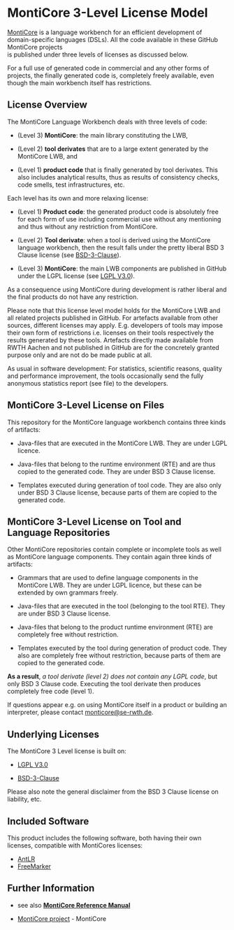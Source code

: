 <!-- (c) https://github.com/MontiCore/monticore -->

# MontiCore 3-Level License Model 

[MontiCore](https://www.monticore.de) is a language workbench for an efficient 
development of domain-specific languages (DSLs). All the code available
in these GitHub MontiCore projects  
is published under three levels of licenses as discussed below.

For a full use of generated code in commercial and any other forms of 
projects, the finally generated code is, completely freely available,
even though the main workbench itself has restrictions. 


## License Overview 

The MontiCore Language Workbench deals with three levels of code:

* (Level 3) **MontiCore**: the main library constituting the LWB,

* (Level 2) **tool derivates** that are to a large extent generated by the MontiCore 
    LWB, and

* (Level 1) **product code** that is finally generated by tool derivates.
    This also includes analytical results, thus as results of consistency 
    checks, code smells, test infrastructures, etc.

Each level has its own and more relaxing license: 

* (Level 1) **Product code**: the generated product code is absolutely 
free for each form of use 
including commercial use without any mentioning and thus without any restriction 
from MontiCore. 

* (Level 2) **Tool derivate**: when a tool is derived using the MontiCore 
language workbench, then the result falls under the pretty liberal 
BSD 3 Clause license 
(see [BSD-3-Clause](https://github.com/MontiCore/monticore/tree/master/00.org/Licenses/LICENSE-BSD3CLAUSE.md)).

* (Level 3) **MontiCore**: the main LWB components are published in 
GitHub under the 
LGPL license (see 
[LGPL V3.0](https://github.com/MontiCore/monticore/tree/master/00.org/Licenses/LICENSE-LGPL.md)).


As a consequence using MontiCore during development is rather liberal 
and the final products do not have any restriction. 

Please note that this license level model holds for the MontiCore
LWB and all related projects published in GitHub. For artefacts available 
from other sources, different licenses may apply.
E.g. developers of tools may impose their own form of 
restrictions i.e. licenses on their tools respectively the results
generated by these tools. 
Artefacts directly made available from RWTH Aachen and not published in 
GitHub are for the concretely granted purpose only and are 
not do be made public at all. 

As usual in software development: For statistics, scientific reasons, 
quality and performance improvement, the tools occasionally send the 
fully anonymous statistics report (see file) to the developers. 


## MontiCore 3-Level License on Files 

This repository for the MontiCore language workbench contains three 
kinds of artifacts: 

* Java-files that are executed in the MontiCore LWB. They are under 
LGPL licence.

* Java-files that belong to the runtime environment (RTE) and are thus 
copied to the generated code. They are under BSD 3 Clause license.

* Templates executed during generation of tool code. 
They are also only under BSD 3 Clause license, 
because parts of them are copied to the generated code. 

## MontiCore 3-Level License on Tool and Language Repositories 

Other MontiCore repositories contain complete or incomplete tools as well as
MontiCore language components. They contain again three 
kinds of artifacts: 

* Grammars that are used to define language components in the MontiCore LWB. 
They are under LGPL licence, but these can be extended by own grammars freely.

* Java-files that are executed in the tool (belonging to the tool RTE). 
They are under BSD 3 Clause license.

* Java-files that belong to the product runtime environment (RTE) are 
completely free without restriction.

* Templates executed by the tool during generation of product code. 
They also are completely free without restriction,
because parts of them are copied to the generated code. 


**As a result**, *a tool derivate (level 2) does not contain any LGPL code*, 
but only BSD 3 Clause code. Executing the tool derivate then 
produces completely free code (level 1).

If questions appear e.g. on using MontiCore itself in a product
or building an interpreter, please contact monticore@se-rwth.de. 

## Underlying Licenses 

The MontiCore 3 Level license is built on:

* [LGPL V3.0](https://github.com/MontiCore/monticore/tree/master/00.org/Licenses/LICENSE-LGPL.md) 

* [BSD-3-Clause](https://github.com/MontiCore/monticore/tree/master/00.org/Licenses/LICENSE-BSD3CLAUSE.md) 

Please also note the general disclaimer from the BSD 3 Clause license on 
liability, etc. 

## Included Software

This product includes the following software, both having their own licenses,
compatible with MontiCores licenses:

* [AntLR](https://www.antlr.org/)
* [FreeMarker](https://freemarker.apache.org/)


## Further Information

* see also [**MontiCore Reference Manual**](https://www.monticore.de/)

* [MontiCore project](../../README.md) - MontiCore


